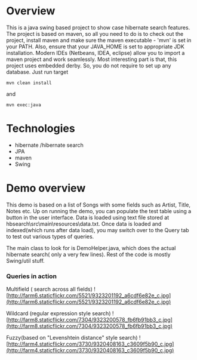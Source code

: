 # Overview #
This is a java swing based project to show case hibernate search features.
The project is based on maven, so all you need to do is to check out the project, install maven and make sure the maven executable - 'mvn' is set in your PATH. Also, ensure that your JAVA\_HOME is set to appropriate JDK installation.
Modern IDEs (Netbeans, IDEA, eclipse) allow you to import a maven project and work seamlessly.
Most interesting part is that, this project uses embedded derby. So, you do not require to set up any database. Just run target

`mvn clean install`

and

`mvn exec:java`

# Technologies #
  * hibernate /hibernate search
  * JPA
  * maven
  * Swing

# Demo overview #
This demo is based on a list of Songs with some fields such as Artist, Title, Notes etc.
Up on running the demo, you can populate the test table using a button in the user interface. Data is loaded using text file stored at hbsearch\src\main\resources\data.txt.
Once data is loaded and indexed(which runs after data load), you may switch over to the
Query tab to test out various types of queries.

The main class to look for is DemoHelper.java, which does the actual hibernate search( only a very few lines). Rest of the code is mostly Swing/util stuff.

### Queries in action ###
Multifield ( search across all fields)
![http://farm6.staticflickr.com/5521/9323201192_a6cdf6e82e_c.jpg](http://farm6.staticflickr.com/5521/9323201192_a6cdf6e82e_c.jpg)

Wildcard (regular expression style search)
![http://farm8.staticflickr.com/7304/9323200578_fb6fb91bb3_c.jpg](http://farm8.staticflickr.com/7304/9323200578_fb6fb91bb3_c.jpg)

Fuzzy(based on "Levenshtein distance" style search)
![http://farm4.staticflickr.com/3730/9320408163_c3609f5b90_c.jpg](http://farm4.staticflickr.com/3730/9320408163_c3609f5b90_c.jpg)